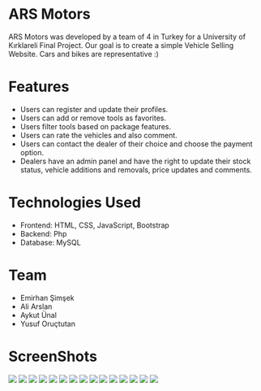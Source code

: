# ARS Motors
ARS Motors was developed by a team of 4 in Turkey for a University of Kırklareli Final Project. Our goal is to create a simple Vehicle Selling Website.
Cars and bikes are representative :)
# Features
+ Users can register and update their profiles.
+ Users can add or remove tools as favorites.
+ Users filter tools based on package features.
+ Users can rate the vehicles and also comment.
+ Users can contact the dealer of their choice and choose the payment option.
+ Dealers have an admin panel and have the right to update their stock status, vehicle additions and removals, price updates and comments.
# Technologies Used
+ Frontend: HTML, CSS, JavaScript, Bootstrap
+ Backend: Php
+ Database: MySQL
# Team
+ Emirhan Şimşek
+ Ali Arslan
+ Aykut Ünal 
+ Yusuf Oruçtutan
# ScreenShots
 <div>
  <img src="ARS Motors/Preview/ss12.png"/>
  <img src="ARS Motors/Preview/ss13.png"/>
  <img src="ARS Motors/Preview/ss14.png"/>
  <img src="ARS Motors/Preview/ss17.png"/>
  <img src="ARS Motors/Preview/ss8.png"/>
  <img src="ARS Motors/Preview/ss7.png"/>
  <img src="ARS Motors/Preview/ss6.png"/>
  <img src="ARS Motors/Preview/ss3.png"/>
   <img src="ARS Motors/Preview/ss18.png"/>
  <img src="ARS Motors/Preview/ss2.png"/>
  <img src="ARS Motors/Preview/ss1.png"/>
  <img src="ARS Motors/Preview/ss19.png"/>
   <img src="ARS Motors/Preview/ss9.png"/>
  <img src="ARS Motors/Preview/ss10.png"/>
   <img src="ARS Motors/Preview/ss11.png"/>
</div>
